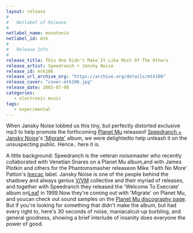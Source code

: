 ```yaml
---
layout: release
#
#   Netlabel of Release
#
netlabel_name: monotonik
netlabel_id: mtk
#
#   Release Info
#
release_title: This One Didn't Make It Like Most Of The Others
release_artist: Speedranch + Jansky Noise
release_id: mtk106
release_url_archive_org: "https://archive.org/details/mtk106"
release_cover: "cover-mtk106.jpg"
release_date: 2003-07-08
categories:
   - electronic music
tags:
   - experimental
---
```

When Jansky Noise lobbed us this tiny, but perfectly distorted exclusive mp3 to help promote the forthcoming <a href="www.planet-mu.com">Planet Mu</a> releaseof <a href="http://www.sp-jn.co.uk/">Speedranch + Jansky Noise</a>'s <a href="http://www.planet-mu.com/ziq071.html">'Migrate'</a> album, we were delightedto help unleash it on the unsuspecting public. Hence.. here it is.

A little background: Speedranch is the veteran noisemaster who recently collaborated with Venetian Snares on a Planet Mu album,and with James Plotkin and others for the Phantomsmasher releaseon Mike 'Faith No More' Patton's <a href="http://www.ipecac.com/">Ipecac</a> label. Jansky Noise is one of the people behind the shadowy and always genius <a href="http://www.brainwashed.com/vvm/newsmain.htm">V/VM</a> collective and their myriad of releases, and together with Speedranch they released the 'Welcome To Execrate' album on<a href="http://www.posteverything.com">Leaf</a> in 1999.Now they're coming out with 'Migrate' on Planet Mu, and youcan check out sound samples on the <a href="http://www.planet-mu.com/ziq071.html">Planet Mu discography page</a>. But if you're looking for something that didn't make the album, but had every right to, here's 30 seconds of noise, maniacalcut-up burbling, and general goodness, showing a brief interlude of insanity does everyone the power of good.
